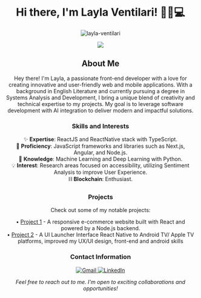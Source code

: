 <h1 align="center">Hi there, I'm Layla Ventilari! 🌟✨💻</h1>

<p align="center">
  <img src="https://github-readme-stats.vercel.app/api?username=layla-ventilari&show_icons=true&theme=aura" alt="layla-ventilari" />
</p>

<p align="center">
  <img src="https://github-readme-stats.vercel.app/api/top-langs/?username=layla-ventilari&layout=compact&langs_count=7&theme=aura" />
</p>

<h2 align="center">About Me</h2>
<p align="center">Hey there! I'm Layla, a passionate front-end developer with a love for creating innovative and user-friendly web and mobile applications. With a background in English Literature and currently pursuing a degree in Systems Analysis and Development, I bring a unique blend of creativity and technical expertise to my projects. My goal is to leverage software development with AI integration to deliver modern and impactful solutions.</p>

<h3 align="center">Skills and Interests</h3>
<p align="center">
  ✨ <strong>Expertise</strong>: ReactJS and ReactNative stack with TypeScript.<br>
  🚀 <strong>Proficiency</strong>: JavaScript frameworks and libraries such as Next.js, Angular, and Node.js.<br>
  🧠 <strong>Knowledge</strong>: Machine Learning and Deep Learning with Python.<br>
  💡 <strong>Interest</strong>: Research areas focused on accessibility, utilizing Sentiment Analysis to improve User Experience.<br>
  ⛓️ <strong>Blockchain</strong>: Enthusiast.
</p>

<h3 align="center">Projects</h3>
<p align="center">Check out some of my notable projects:</p>
<p align="center">
  • <a href="https://coffee-delivery-delta-ten.vercel.app/">Project 1</a> - A responsive e-commerce website built with React and powered by a Node.js backend.<br>
  • <a href="https://github.com/layla-ventilari/laucher-tv-android">Project 2</a> - A UI Launcher Interface React Native to Android TV/ Apple TV platforms, improved my UX/UI design, front-end and android skills<br>

<h3 align="center">Contact Information</h3>
<p align="center">
  <a href="mailto:laylaventilari@proton.me">
    <img src="https://img.shields.io/badge/Gmail-D14836?style=for-the-badge&logo=gmail&logoColor=white" alt="Gmail" />
  </a>
  <a href="https://www.linkedin.com/in/layla-ventilari-135574145/" target="_blank">
    <img src="https://img.shields.io/badge/LinkedIn-0077B5?style=for-the-badge&logo=linkedin&logoColor=white" alt="LinkedIn" />
  </a>
</p>

<p align="center">
  <em>Feel free to reach out to me. I'm open to exciting collaborations and opportunities!</em>
</p>

